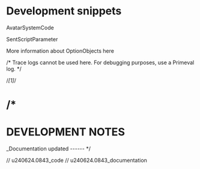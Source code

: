 # Development snippets

<see href="github.com/spectrum-health-systems/Tingen-Documentation/blob/main/Glossary.md#avatar-system-code">AvatarSystemCode</see>

<see href="github.com/spectrum-health-systems/Tingen-Documentation/blob/main/Glossary.md#avatar-script-parameter">SentScriptParameter</see>

 More information about OptionObjects <see href="github.com/spectrum-health-systems/Tingen-Documentation/blob/main/Glossary.md#avatar-optionobject">here</see>


/* Trace logs cannot be used here. For debugging purposes, use a Primeval log. */

/*[1]*/


/*
=================
DEVELOPMENT NOTES
=================

_Documentation updated ------
*/



// u240624.0843_code
// u240624.0843_documentation